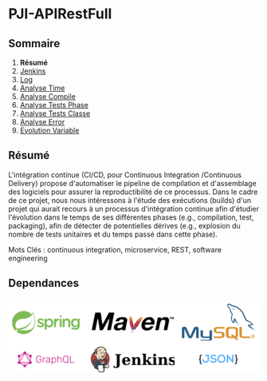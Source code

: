 # PJI-APIRestFull

## Sommaire

1. **Résumé**
2. [Jenkins](doc/Jenkins.md)
3. [Log](doc/Log.md)
4. [Analyse Time](doc/AnalyseTime.md)
5. [Analyse Compile](doc/AnalyseCompile.md)
6. [Analyse Tests Phase](doc/AnalyseTestsPhase.md)
7. [Analyse Tests Classe](doc/AnalyseTestsClasse.md)
8. [Analyse Error](doc/AnalyseError.md)
9. [Evolution Variable](doc/EvolutionVariable.md)

## Résumé

L'intégration continue (CI/CD, pour Continuous Integration /Continuous Delivery) propose d'automatiser le pipeline de compilation et d'assemblage des logiciels pour assurer la reproductibilité de ce processus. Dans le cadre de ce projet, nous nous intéressons à l'étude des exécutions (builds) d'un projet qui aurait recours à un processus d'intégration continue afin d'étudier l'évolution dans le temps de ses différentes phases (e.g., compilation, test, packaging), afin de détecter de potentielles dérives (e.g., explosion du nombre de tests unitaires et du temps passé dans cette phase).

Mots Clés : continuous integration, microservice, REST, software engineering

## Dependances

![Dependances logo](picture/dependencies-logo.png)
